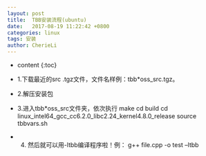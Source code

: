 ```yaml
---
layout: post
title:  TBB安装流程(ubuntu)
date:   2017-08-19 11:22:42 +0800
categories: linux
tags: 安装
author: CherieLi
---
```

* content
{:toc}

* 1.下载最近的src .tgz文件，文件名样例：tbb*oss_src.tgz。
* 2.解压安装包
* 3.进入tbb*oss_src文件夹，依次执行
	 make
	 cd build
	 cd linux_intel64_gcc_cc6.2.0_libc2.24_kernel4.8.0_release
	 source tbbvars.sh
* 4. 然后就可以用-ltbb编译程序啦！例：
	 g++ file.cpp -o test –ltbb